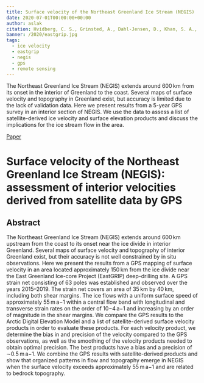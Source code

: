 ```yaml
---
title: Surface velocity of the Northeast Greenland Ice Stream (NEGIS)
date: 2020-07-01T00:00:00+00:00
author: aslak
citation: Hvidberg, C. S., Grinsted, A., Dahl-Jensen, D., Khan, S. A., Kusk, A., Andersen, J. K., Neckel, N., Solgaard, A., Karlsson, N. B., Kjær, H. A., and Vallelonga, P., Surface velocity of the Northeast Greenland Ice Stream (NEGIS), assessment of interior velocities derived from satellite data by GPS, The Cryosphere, 14, 3487–3502, https://doi.org/10.5194/tc-14-3487-2020, 2020.
banner: /2020/eastgrip.jpg
tags:
  - ice velocity
  - eastgrip
  - negis
  - gps
  - remote sensing
---
```

The Northeast Greenland Ice Stream (NEGIS) extends around 600 km from its onset in the interior of Greenland to the coast. Several maps of surface velocity and topography in Greenland exist, but accuracy is limited due to the lack of validation data. Here we present results from a 5-year GPS survey in an interior section of NEGIS. We use the data to assess a list of satellite-derived ice velocity and surface elevation products and discuss the implications for the ice stream flow in the area.

<!--more-->
[Paper](https://doi.org/10.1029/2019GL085802)
# Surface velocity of the Northeast Greenland Ice Stream (NEGIS): assessment of interior velocities derived from satellite data by GPS

## Abstract
The Northeast Greenland Ice Stream (NEGIS) extends around 600 km upstream from the coast to its onset near the ice divide in interior Greenland. Several maps of surface velocity and topography of interior Greenland exist, but their accuracy is not well constrained by in situ observations. Here we present the results from a GPS mapping of surface velocity in an area located approximately 150 km from the ice divide near the East Greenland Ice-core Project (EastGRIP) deep-drilling site. A GPS strain net consisting of 63 poles was established and observed over the years 2015–2019. The strain net covers an area of 35 km by 40 km, including both shear margins. The ice flows with a uniform surface speed of approximately 55 m a−1 within a central flow band with longitudinal and transverse strain rates on the order of 10−4 a−1 and increasing by an order of magnitude in the shear margins. We compare the GPS results to the Arctic Digital Elevation Model and a list of satellite-derived surface velocity products in order to evaluate these products. For each velocity product, we determine the bias in and precision of the velocity compared to the GPS observations, as well as the smoothing of the velocity products needed to obtain optimal precision. The best products have a bias and a precision of ∼0.5 m a−1. We combine the GPS results with satellite-derived products and show that organized patterns in flow and topography emerge in NEGIS when the surface velocity exceeds approximately 55 m a−1 and are related to bedrock topography.